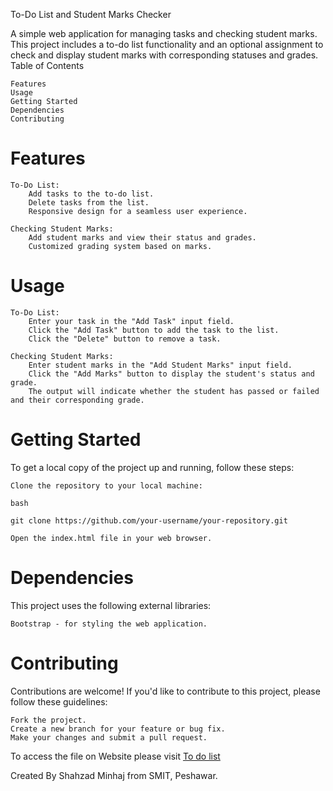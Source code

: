 To-Do List and Student Marks Checker

A simple web application for managing tasks and checking student marks. This project includes a to-do list functionality and an optional assignment to check and display student marks with corresponding statuses and grades.
Table of Contents

    Features
    Usage
    Getting Started
    Dependencies
    Contributing
    

# Features

    To-Do List:
        Add tasks to the to-do list.
        Delete tasks from the list.
        Responsive design for a seamless user experience.

    Checking Student Marks:
        Add student marks and view their status and grades.
        Customized grading system based on marks.

# Usage

    To-Do List:
        Enter your task in the "Add Task" input field.
        Click the "Add Task" button to add the task to the list.
        Click the "Delete" button to remove a task.

    Checking Student Marks:
        Enter student marks in the "Add Student Marks" input field.
        Click the "Add Marks" button to display the student's status and grade.
        The output will indicate whether the student has passed or failed and their corresponding grade.

# Getting Started

To get a local copy of the project up and running, follow these steps:

    Clone the repository to your local machine:

    bash

    git clone https://github.com/your-username/your-repository.git

    Open the index.html file in your web browser.

# Dependencies

This project uses the following external libraries:

    Bootstrap - for styling the web application.

# Contributing

Contributions are welcome! If you'd like to contribute to this project, please follow these guidelines:

    Fork the project.
    Create a new branch for your feature or bug fix.
    Make your changes and submit a pull request.


To access the file on Website please visit [To do list](https://todolistnmarks.surge.sh)

Created By Shahzad Minhaj from SMIT, Peshawar.
